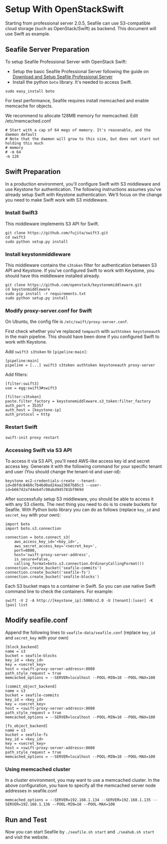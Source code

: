 # Setup With OpenStackSwift
Starting from professional server 2.0.5, Seafile can use S3-compatible cloud storage (such as OpenStack/Swift) as backend. This document will use Swift as example.

## Seafile Server Preparation

To setup Seafile Professional Server with OpenStack Swift:

- Setup the basic Seafile Professional Server following the guide on [Download and Setup Seafile Professional Server](download_and_setup_seafile_professional_server.md)
- Install the python `boto` library. It's needed to access Swift.
```
sudo easy_install boto
```

For best performance, Seafile requires install memcached and enable memcache for objects. 

We recommend to allocate 128MB memory for memcached. Edit /etc/memcached.conf

```
# Start with a cap of 64 megs of memory. It's reasonable, and the daemon default
# Note that the daemon will grow to this size, but does not start out holding this much
# memory
# -m 64
-m 128
```

## Swift Preparation

In a production environment, you'll configure Swift with S3 middleware and use Keystone for authentication. The following instructions assumes you've already setup Swift with Keystone authentication. We'll focus on the change you need to make Swift work with S3 middleware.

### Install Swift3

This middleware implements S3 API for Swift.

```
git clone https://github.com/fujita/swift3.git
cd swift3
sudo python setup.py install
```

### Install keystonmiddleware

This middleware contains the `s3token` filter for authentication between S3 API and Keystone. If you've configured Swift to work with Keystone, you should have this middleware installed already.

```
git clone https://github.com/openstack/keystonemiddleware.git
cd keystonmiddleware
sudo pip install -r requirements.txt
sudo python setup.py install
```

### Modify proxy-server.conf for Swift

On Ubuntu, the config file is `/etc/swift/proxy-server.conf`.

First check whether you've replaced `tempauth` with `authtoken keystoneauth` in the main pipeline. This should have been done if you configured Swift to work with Keystone.

Add `swift3 s3token` to `[pipeline:main]`:

```
[pipeline:main]
pipeline = [...] swift3 s3token authtoken keystoneauth proxy-server
```

Add filters:

```
[filter:swift3]  
use = egg:swift3#swift3

[filter:s3token]  
paste.filter_factory = keystonemiddleware.s3_token:filter_factory  
auth_port = 35357  
auth_host = [keystone-ip]  
auth_protocol = http  
```

### Restart Swift

```
swift-init proxy restart
```

### Accessing Swift via S3 API

To access it via S3 API, you'll need AWS-like access key id and secret access key. Generate it with the following command for your specific tenant and user (You should change the tenant-id and user-id):

```
keystone ec2-credentials-create --tenant-id=d6fdc8460c7b46d0ad24aa23667b85c3 --user-id=b66742a744eb4fc98abd945781bf969d
```

After successfully setup S3 middleware, you should be able to access it with any S3 clients. The next thing you need to do is to create buckets for Seafile. With Python boto library you can do as follows (replace `key_id` and `secret_key` with your own):

```
import boto
import boto.s3.connection

connection = boto.connect_s3(
    aws_access_key_id='<key_id>',
    aws_secret_access_key='<secret_key>',
    port=8080,
    host='swift-proxy-server-address',
    is_secure=False,
    calling_format=boto.s3.connection.OrdinaryCallingFormat())
connection.create_bucket('seafile-commits')
connection.create_bucket('seafile-fs')
connection.create_bucket('seafile-blocks')
```

Each S3 bucket maps to a container in Swift. So you can use native Swift command line to check the containers. For example:

```
swift -V 2 -A http://[keystone_ip]:5000/v2.0 -U [tenant]:[user] -K [pas] list
```

## Modify seafile.conf

Append the following lines to `seafile-data/seafile.conf` (replace `key_id` and `secret_key` with your own)

```
[block_backend]
name = s3
bucket = seafile-blocks
key_id = <key_id>
key = <secret_key>
host = <swift-proxy-server-address>:8080
path_style_request = true
memcached_options = --SERVER=localhost --POOL-MIN=10 --POOL-MAX=100

[commit_object_backend]
name = s3
bucket = seafile-commits
key_id = <key_id>
key = <secret_key>
host = <swift-proxy-server-address>:8080
path_style_request = true
memcached_options = --SERVER=localhost --POOL-MIN=10 --POOL-MAX=100

[fs_object_backend]
name = s3
bucket = seafile-fs
key_id = <key_id>
key = <secret_key>
host = <swift-proxy-server-address>:8080
path_style_request = true
memcached_options = --SERVER=localhost --POOL-MIN=10 --POOL-MAX=100
```

### Using memcached cluster

In a cluster environment, you may want to use a memcached cluster. In the above configuration, you have to specify all the memcached server node addresses in seafile.conf

```
memcached_options = --SERVER=192.168.1.134 --SERVER=192.168.1.135 --SERVER=192.168.1.136 --POOL-MIN=10 --POOL-MAX=100
```

## Run and Test ##

Now you can start Seafile by `./seafile.sh start` and `./seahub.sh start` and visit the website.

